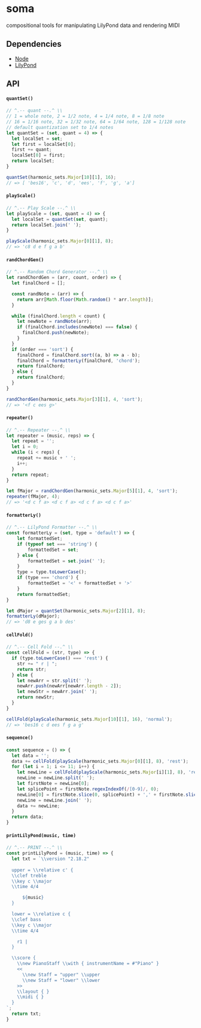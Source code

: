 # soma

compositional tools for manipulating LilyPond data and rendering MIDI

## Dependencies

- [Node](https://nodejs.org/en/)
- [LilyPond](http://lilypond.org/)

## API

#### `quantSet()`

```javascript
// ^.-- quant --.^ \\
// 1 = whole note, 2 = 1/2 note, 4 = 1/4 note, 8 = 1/8 note
// 16 = 1/16 note, 32 = 1/32 note, 64 = 1/64 note, 128 = 1/128 note
// default quantization set to 1/4 notes
let quantSet = (set, quant = 4) => {
  let localSet = set;
  let first = localSet[0];
  first += quant;
  localSet[0] = first;
  return localSet;
}
```

```javascript
quantSet(harmonic_sets.Major[10][1], 16);
// => [ 'bes16', 'c', 'd', 'ees', 'f', 'g', 'a']
```

#### `playScale()`

```javascript
// ^.-- Play Scale --.^ \\
let playScale = (set, quant = 4) => {
  let localSet = quantSet(set, quant);
  return localSet.join(' ');
}
```

```javascript
playScale(harmonic_sets.Major[0][1], 8);
// => 'c8 d e f g a b'
```

#### `randChordGen()`

```javascript
// ^.-- Random Chord Generator --.^ \\
let randChordGen = (arr, count, order) => {
  let finalChord = [];

  const randNote = (arr) => {
    return arr[Math.floor(Math.random() * arr.length)];
  }

  while (finalChord.length < count) {
    let newNote = randNote(arr);
    if (finalChord.includes(newNote) === false) {
      finalChord.push(newNote);
    }
  }
  if (order === 'sort') {
    finalChord = finalChord.sort((a, b) => a - b);
    finalChord = formatterLy(finalChord, 'chord');
    return finalChord;
  } else {
    return finalChord;
  }
}
```

```javascript
randChordGen(harmonic_sets.Major[3][1], 4, 'sort');
// => '<f c ees g>'
```

#### `repeater()`

```javascript
// ^.-- Repeater --.^ \\
let repeater = (music, reps) => {
  let repeat = '';
  let i = 0;
  while (i < reps) {
    repeat += music + ' ';
    i++;
  }
  return repeat;
}
```

```javascript
let fMajor = randChordGen(harmonic_sets.Major[5][1], 4, 'sort');
repeater(fMajor, 4);
// => '<d c f a> <d c f a> <d c f a> <d c f a>'
```

#### `formatterLy()`

```javascript
// ^.-- LilyPond Formatter --.^ \\
const formatterLy = (set, type = 'default') => {
    let formattedSet;
    if (typeof set === 'string') {
        formattedSet = set;
    } else {
        formattedSet = set.join(' ');
    }
    type = type.toLowerCase();
    if (type === 'chord') {
        formattedSet = '<' + formattedSet + '>'
    }
    return formattedSet;
}
```

```javascript
let dMajor = quantSet(harmonic_sets.Major[2][1], 8);
formatterLy(dMajor);
// => 'd8 e ges g a b des'
```

#### `cellFold()`

```javascript
// ^.-- Cell Fold --.^ \\
const cellFold = (str, type) => {
  if (type.toLowerCase() === 'rest') {
    str += " r | ";
    return str;
  } else {
    let newArr = str.split(' ');
    newArr.push(newArr[newArr.length - 2]);
    let newStr = newArr.join(' ');
    return newStr;
  }
}
```

```javascript
cellFold(playScale(harmonic_sets.Major[10][1], 16), 'normal');
// => 'bes16 c d ees f g a g'
```

#### `sequence()`

```javascript
const sequence = () => {
  let data = '';
  data += cellFold(playScale(harmonic_sets.Major[0][1], 8), 'rest');
  for (let i = 1; i <= 11; i++) {
    let newLine = cellFold(playScale(harmonic_sets.Major[i][1], 8), 'rest');
    newLine = newLine.split(' ');
    let firstNote = newLine[0];
    let splicePoint = firstNote.regexIndexOf(/[0-9]/, 0);
    newLine[0] = firstNote.slice(0, splicePoint) + ',' + firstNote.slice(splicePoint);
    newLine = newLine.join(' ');
    data += newLine;
  }
  return data;
}
```

#### `printLilyPond(music, time)`

```javascript
// ^.-- PRINT --.^ \\
const printLilyPond = (music, time) => {
  let txt = `\\version "2.18.2"
  
  upper = \\relative c' {
  \\clef treble
  \\key c \\major
  \\time 4/4

      ${music} 
  }

  lower = \\relative c {
  \\clef bass
  \\key c \\major
  \\time 4/4

    r1 |  
  }

  \\score {
    \\new PianoStaff \\with { instrumentName = #"Piano" }
    <<
      \\new Staff = "upper" \\upper
      \\new Staff = "lower" \\lower
    >>
    \\layout { }
    \\midi { }
  }
`;
  return txt;
}
```
